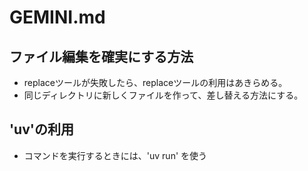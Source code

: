 # GEMINI.md


## ファイル編集を確実にする方法

- replaceツールが失敗したら、replaceツールの利用はあきらめる。
- 同じディレクトリに新しくファイルを作って、差し替える方法にする。

## 'uv'の利用

- コマンドを実行するときには、'uv run' を使う
